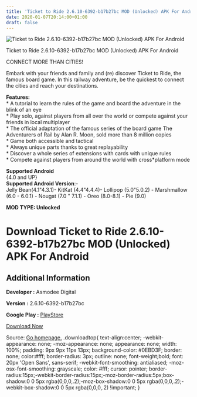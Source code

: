 ```yaml
---
title: 'Ticket to Ride 2.6.10-6392-b17b27bc MOD (Unlocked) APK For Android'
date: 2020-01-07T20:14:00+01:00
draft: false
---
```


![Ticket to Ride 2.6.10-6392-b17b27bc MOD (Unlocked) APK For Android](https://i1.wp.com/apkhome.net/wp-content/uploads/2020/01/Ticket-to-Ride-2.6.10-6392-b17b27bc-MOD-Unlocked.png "Ticket to Ride 2.6.10-6392-b17b27bc MOD (Unlocked) APK For Android")

  

Ticket to Ride 2.6.10-6392-b17b27bc MOD (Unlocked) APK For Android

CONNECT MORE THAN CITIES!

Embark with your friends and family and (re) discover Ticket to Ride, the famous board game. In this railway adventure, be the quickest to connect the cities and reach your destinations.

**Features:**  
\* A tutorial to learn the rules of the game and board the adventure in the blink of an eye  
\* Play solo, against players from all over the world or compete against your friends in local multiplayer  
\* The official adaptation of the famous series of the board game The Adventurers of Rail by Alan R. Moon, sold more than 8 million copies  
\* Game both accessible and tactical  
\* Always unique parts thanks to great replayability  
\* Discover a whole series of extensions with cards with unique rules  
\* Compete against players from around the world with cross\*platform mode

**Supported Android**  
{4.0 and UP}  
**Supported Android Version**:-  
Jelly Bean(4.1"4.3.1)- KitKat (4.4"4.4.4)- Lollipop (5.0"5.0.2) - Marshmallow (6.0 - 6.0.1) - Nougat (7.0 " 7.1.1) - Oreo (8.0-8.1) - Pie (9.0)

**MOD TYPE: Unlocked**

Download Ticket to Ride 2.6.10-6392-b17b27bc MOD (Unlocked) APK For Android
===========================================================================

Additional Information
----------------------

**Developer :** Asmodee Digital

**Version :** 2.6.10-6392-b17b27bc

**Google Play :** [PlayStore](https://play.google.com/store/apps/details?id=com.daysofwonder.tt.android)

  

[Download Now](https://store4app.co/post/ticket-to-ride-2-6-10-6392-b17b27bc-mod-unlocked-apk-for-android_1578424433)

  
Source: [Go homepage.](https://store4app.co/post/ticket-to-ride-2-6-10-6392-b17b27bc-mod-unlocked-apk-for-android_1578424433) .downloadtop{ text-align:center; -webkit-appearance: none; -moz-appearance: none; appearance: none; width: 100%; padding: 9px 9px 11px 13px; background-color: #0EBD3F; border: none; color:#fff; border-radius: 3px; outline: none; font-weight;bold; font: 20px 'Open Sans', sans-serif; -webkit-font-smoothing: antialiased; -moz-osx-font-smoothing: grayscale; color: #fff; cursor: pointer; border-radius:15px;-webkit-border-radius:15px;-moz-border-radius:5px;box-shadow:0 0 5px rgba(0,0,0,.2);-moz-box-shadow:0 0 5px rgba(0,0,0,.2);-webkit-box-shadow:0 0 5px rgba(0,0,0,.2) !important; }